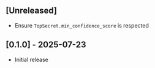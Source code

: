 ## [Unreleased]

-   Ensure `TopSecret.min_confidence_score` is respected

## [0.1.0] - 2025-07-23

-   Initial release
